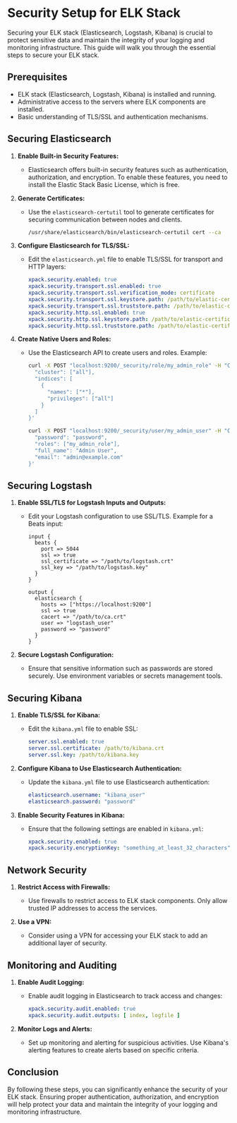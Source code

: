 # Security Setup for ELK Stack

Securing your ELK stack (Elasticsearch, Logstash, Kibana) is crucial to protect sensitive data and maintain the integrity of your logging and monitoring infrastructure. This guide will walk you through the essential steps to secure your ELK stack.

## Prerequisites

- ELK stack (Elasticsearch, Logstash, Kibana) is installed and running.
- Administrative access to the servers where ELK components are installed.
- Basic understanding of TLS/SSL and authentication mechanisms.

## Securing Elasticsearch

1. **Enable Built-in Security Features:**
   - Elasticsearch offers built-in security features such as authentication, authorization, and encryption. To enable these features, you need to install the Elastic Stack Basic License, which is free.

2. **Generate Certificates:**
   - Use the `elasticsearch-certutil` tool to generate certificates for securing communication between nodes and clients.
     ```bash
     /usr/share/elasticsearch/bin/elasticsearch-certutil cert --ca
     ```

3. **Configure Elasticsearch for TLS/SSL:**
   - Edit the `elasticsearch.yml` file to enable TLS/SSL for transport and HTTP layers:
     ```yaml
     xpack.security.enabled: true
     xpack.security.transport.ssl.enabled: true
     xpack.security.transport.ssl.verification_mode: certificate
     xpack.security.transport.ssl.keystore.path: /path/to/elastic-certificates.p12
     xpack.security.transport.ssl.truststore.path: /path/to/elastic-certificates.p12
     xpack.security.http.ssl.enabled: true
     xpack.security.http.ssl.keystore.path: /path/to/elastic-certificates.p12
     xpack.security.http.ssl.truststore.path: /path/to/elastic-certificates.p12
     ```

4. **Create Native Users and Roles:**
   - Use the Elasticsearch API to create users and roles. Example:
     ```bash
     curl -X POST "localhost:9200/_security/role/my_admin_role" -H "Content-Type: application/json" -d '{
       "cluster": ["all"],
       "indices": [
         {
           "names": ["*"],
           "privileges": ["all"]
         }
       ]
     }'

     curl -X POST "localhost:9200/_security/user/my_admin_user" -H "Content-Type: application/json" -d '{
       "password": "password",
       "roles": ["my_admin_role"],
       "full_name": "Admin User",
       "email": "admin@example.com"
     }'
     ```

## Securing Logstash

1. **Enable SSL/TLS for Logstash Inputs and Outputs:**
   - Edit your Logstash configuration to use SSL/TLS. Example for a Beats input:
     ```plaintext
     input {
       beats {
         port => 5044
         ssl => true
         ssl_certificate => "/path/to/logstash.crt"
         ssl_key => "/path/to/logstash.key"
       }
     }

     output {
       elasticsearch {
         hosts => ["https://localhost:9200"]
         ssl => true
         cacert => "/path/to/ca.crt"
         user => "logstash_user"
         password => "password"
       }
     }
     ```

2. **Secure Logstash Configuration:**
   - Ensure that sensitive information such as passwords are stored securely. Use environment variables or secrets management tools.

## Securing Kibana

1. **Enable TLS/SSL for Kibana:**
   - Edit the `kibana.yml` file to enable SSL:
     ```yaml
     server.ssl.enabled: true
     server.ssl.certificate: /path/to/kibana.crt
     server.ssl.key: /path/to/kibana.key
     ```

2. **Configure Kibana to Use Elasticsearch Authentication:**
   - Update the `kibana.yml` file to use Elasticsearch authentication:
     ```yaml
     elasticsearch.username: "kibana_user"
     elasticsearch.password: "password"
     ```

3. **Enable Security Features in Kibana:**
   - Ensure that the following settings are enabled in `kibana.yml`:
     ```yaml
     xpack.security.enabled: true
     xpack.security.encryptionKey: "something_at_least_32_characters"
     ```

## Network Security

1. **Restrict Access with Firewalls:**
   - Use firewalls to restrict access to ELK stack components. Only allow trusted IP addresses to access the services.

2. **Use a VPN:**
   - Consider using a VPN for accessing your ELK stack to add an additional layer of security.

## Monitoring and Auditing

1. **Enable Audit Logging:**
   - Enable audit logging in Elasticsearch to track access and changes:
     ```yaml
     xpack.security.audit.enabled: true
     xpack.security.audit.outputs: [ index, logfile ]
     ```

2. **Monitor Logs and Alerts:**
   - Set up monitoring and alerting for suspicious activities. Use Kibana's alerting features to create alerts based on specific criteria.

## Conclusion

By following these steps, you can significantly enhance the security of your ELK stack. Ensuring proper authentication, authorization, and encryption will help protect your data and maintain the integrity of your logging and monitoring infrastructure.
